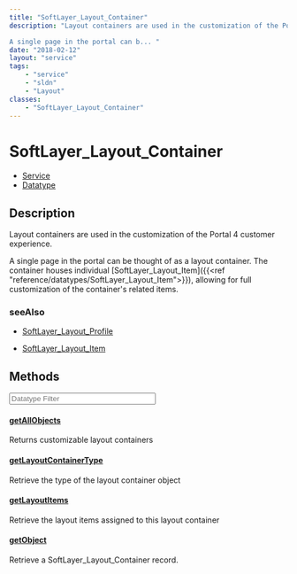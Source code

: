 ```yaml
---
title: "SoftLayer_Layout_Container"
description: "Layout containers are used in the customization of the Portal 4 customer experience. 

A single page in the portal can b... "
date: "2018-02-12"
layout: "service"
tags:
    - "service"
    - "sldn"
    - "Layout"
classes:
    - "SoftLayer_Layout_Container"
---
```

# SoftLayer_Layout_Container
<div id='service-datatype'>
    <ul id='sldn-reference-tabs'>
    <li id='service'> <a href='/reference/services/SoftLayer_Layout_Container' >Service</a></li>    <li id='datatype'> <a href='/reference/datatypes/SoftLayer_Layout_Container' >Datatype</a></li>
    </ul>
</div>

## Description
Layout containers are used in the customization of the Portal 4 customer experience. 

A single page in the portal can be thought of as a layout container. The container houses individual [SoftLayer_Layout_Item]({{<ref "reference/datatypes/SoftLayer_Layout_Item">}}), allowing for full customization of the container's related items. 



### seeAlso

* [SoftLayer_Layout_Profile](/reference/services/SoftLayer_Layout_Profile )


* [SoftLayer_Layout_Item](/reference/services/SoftLayer_Layout_Item )


        
<div id="properties" class="content service-content">

## Methods

<div class="view-filters">
    <div class="clearfix">
        <div class="search-input-box">
            <input placeholder="Datatype Filter" onkeyup="titleSearch(inputId='edit-combine', divId='method-div', elementClass='method-row')" 
                type="text" id="edit-combine" value="" size="30" maxlength="128" class="form-text">
        </div>
    </div>
</div>

#### [getAllObjects](/reference/services/SoftLayer_Layout_Container/getAllObjects)
Returns customizable layout containers

#### [getLayoutContainerType](/reference/services/SoftLayer_Layout_Container/getLayoutContainerType)
Retrieve the type of the layout container object

#### [getLayoutItems](/reference/services/SoftLayer_Layout_Container/getLayoutItems)
Retrieve the layout items assigned to this layout container

#### [getObject](/reference/services/SoftLayer_Layout_Container/getObject)
Retrieve a SoftLayer_Layout_Container record.

</div>

